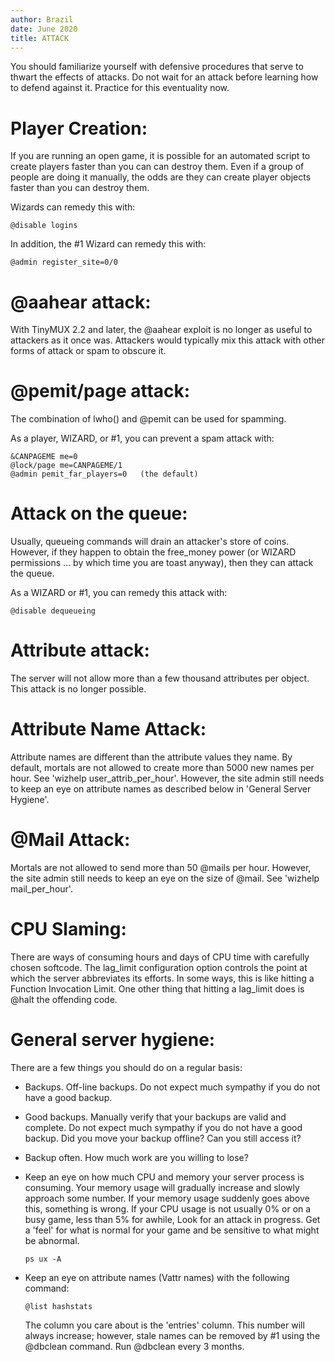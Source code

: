 ```yaml
---
author: Brazil
date: June 2020
title: ATTACK
---
```


You should familiarize yourself with defensive procedures that serve to
thwart the effects of attacks. Do not wait for an attack before learning
how to defend against it. Practice for this eventuality now.

# Player Creation:

If you are running an open game, it is possible for an automated script
to create players faster than you can can destroy them. Even if a group
of people are doing it manually, the odds are they can create player
objects faster than you can destroy them.

Wizards can remedy this with:

    @disable logins

In addition, the #1 Wizard can remedy this with:

    @admin register_site=0/0

# @aahear attack:

With TinyMUX 2.2 and later, the @aahear exploit is no longer as useful
to attackers as it once was. Attackers would typically mix this attack
with other forms of attack or spam to obscure it.

# @pemit/page attack:

The combination of lwho() and @pemit can be used for spamming.

As a player, WIZARD, or #1, you can prevent a spam attack with:

    &CANPAGEME me=0
    @lock/page me=CANPAGEME/1
    @admin pemit_far_players=0   (the default)

# Attack on the queue:

Usually, queueing commands will drain an attacker's store of coins.
However, if they happen to obtain the free_money power (or WIZARD
permissions ... by which time you are toast anyway), then they can
attack the queue.

As a WIZARD or #1, you can remedy this attack with:

    @disable dequeueing

# Attribute attack:

The server will not allow more than a few thousand attributes per
object. This attack is no longer possible.

# Attribute Name Attack:

Attribute names are different than the attribute values they name. By
default, mortals are not allowed to create more than 5000 new names per
hour. See 'wizhelp user_attrib_per_hour'. However, the site admin
still needs to keep an eye on attribute names as described below in
'General Server Hygiene'.

# @Mail Attack:

Mortals are not allowed to send more than 50 @mails per hour. However,
the site admin still needs to keep an eye on the size of @mail. See
'wizhelp mail_per_hour'.

# CPU Slaming:

There are ways of consuming hours and days of CPU time with carefully
chosen softcode. The lag_limit configuration option controls the point
at which the server abbreviates its efforts. In some ways, this is like
hitting a Function Invocation Limit. One other thing that hitting a
lag_limit does is @halt the offending code.

# General server hygiene:

There are a few things you should do on a regular basis:

-   Backups. Off-line backups. Do not expect much sympathy if you do not
    have a good backup.

-   Good backups. Manually verify that your backups are valid and
    complete. Do not expect much sympathy if you do not have a good
    backup. Did you move your backup offline? Can you still access it?

-   Backup often. How much work are you willing to lose?

-   Keep an eye on how much CPU and memory your server process is
    consuming. Your memory usage will gradually increase and slowly
    approach some number. If your memory usage suddenly goes above this,
    something is wrong. If your CPU usage is not usually 0% or on a busy
    game, less than 5% for awhile, Look for an attack in progress. Get a
    'feel' for what is normal for your game and be sensitive to what
    might be abnormal.

        ps ux -A

-   Keep an eye on attribute names (Vattr names) with the following
    command:

        @list hashstats

    The column you care about is the 'entries' column. This number will
    always increase; however, stale names can be removed by #1 using
    the @dbclean command. Run @dbclean every 3 months.
